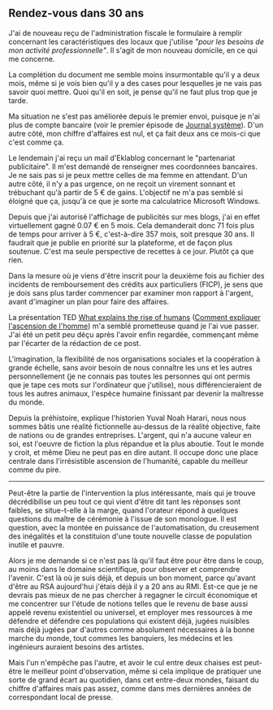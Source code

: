 ## Rendez-vous dans 30 ans

J'ai de nouveau reçu de l'administration fiscale le formulaire à remplir concernant les caractéristiques des locaux que j'utilise *"pour les besoins de mon activité professionnelle"*. Il s'agit de mon nouveau domicile, en ce qui me concerne.

La complétion du document me semble moins insurmontable qu'il y a deux mois, même si je vois bien qu'il y a des cases pour lesquelles je ne vais pas savoir quoi mettre. Quoi qu'il en soit, je pense qu'il ne faut plus trop que je tarde.

Ma situation ne s'est pas améliorée depuis le premier envoi, puisque je n'ai plus de compte bancaire (voir le premier épisode de [Journal système][1]). D'un autre côté, mon chiffre d'affaires est nul, et ça fait deux ans ce mois-ci que c'est comme ça. 

[1]: http://flo.lo.gs/tag/S01xE01

Le lendemain j'ai reçu un mail d'Eklablog concernant le "partenariat publicitaire". Il m'est demandé de renseigner mes coordonnées bancaires. Je ne sais pas si je peux mettre celles de ma femme en attendant. D'un autre côté, il n'y a pas urgence, on ne reçoit un virement sonnant et trébuchant qu'à partir de 5 € de gains. L'objectif ne m'a pas semblé si éloigné que ça, jusqu'à ce que je sorte ma calculatrice Microsoft Windows.

Depuis que j'ai autorisé l'affichage de publicités sur mes blogs, j'ai en effet virtuellement gagné 0.07 € en 5 mois. Cela demanderait donc 71 fois plus de temps pour arriver à 5 €, c'est-à-dire 357 mois, soit presque 30 ans. Il faudrait que je publie en priorité sur la plateforme, et de façon plus soutenue. C'est ma seule perspective de recettes à ce jour. Plutôt ça que rien.

Dans la mesure où je viens d'être inscrit pour la deuxième fois au fichier des incidents de remboursement des crédits aux particuliers (FICP), je sens que je dois sans plus tarder commencer par examiner mon rapport à l'argent, avant d'imaginer un plan pour faire des affaires.

La présentation TED [What explains the rise of humans][1] ([Comment expliquer l'ascension de l'homme][2]) m'a semblé prometteuse quand je l'ai vue passer. J'ai été un petit peu déçu après l'avoir enfin regardée, commençant même par l'écarter de la rédaction de ce post.

[1]: http://www.ted.com/talks/yuval_noah_harari_what_explains_the_rise_of_humans
[2]: http://www.ted.com/talks/yuval_noah_harari_what_explains_the_rise_of_humans?language=fr

L'imagination, la flexibilité de nos organisations sociales et la coopération à grande échelle, sans avoir besoin de nous connaître les uns et les autres personnellement (je ne connais pas toutes les personnes qui ont permis que je tape ces mots sur l'ordinateur que j'utilise), nous différencieraient de tous les autres animaux, l'espèce humaine finissant par devenir la maîtresse du monde.

Depuis la préhistoire, explique l'historien Yuval Noah Harari, nous nous sommes bâtis une réalité fictionnelle au-dessus de la réalité objective, faite de nations ou de grandes entreprises. L'argent, qui n'a aucune valeur en soi, est l'oeuvre de fiction la plus répandue et la plus aboutie. Tout le monde y croit, et même Dieu ne peut pas en dire autant. Il occupe donc une place centrale dans l'irrésistible ascension de l'humanité, capable du meilleur comme du pire.

***

Peut-être la partie de l'intervention la plus intéressante, mais qui je trouve décrédibilise un peu tout ce qui vient d'être dit tant les réponses sont faibles, se situe-t-elle à la marge, quand l'orateur répond à quelques questions du maître de cérémonie à l'issue de son monologue. Il est question, avec la montée en puissance de l'automatisation, du creusement des inégalités et la constituion d'une toute nouvelle classe de population inutile et pauvre.

Alors je me demande si ce n'est pas là qu'il faut être pour être dans le coup, au moins dans le domaine scientifique, pour observer et comprendre l'avenir. C'est là où je suis déjà, et depuis un bon moment, parce qu'avant d'être au RSA aujourd'hui j'étais déjà il y a 20 ans au RMI. Est-ce que je ne devrais pas mieux de ne pas chercher à regagner le circuit économique et me concentrer sur l'étude de notions telles que le revenu de base aussi appelé revenu existentiel ou universel, et employer mes ressources à me défendre et défendre ces populations qui existent déjà, jugées nuisibles mais déjà jugées par d'autres comme absolument nécessaires à la bonne marche du monde, tout commes les banquiers, les médecins et les ingénieurs auraient besoins des artistes.

Mais l'un n'empêche pas l'autre, et avoir le cul entre deux chaises est peut-être le meilleur point d'observation, même si cela implique de pratiquer une sorte de grand écart au quotidien, dans cet entre-deux mondes, faisant du chiffre d'affaires mais pas assez, comme dans mes dernières années de correspondant local de presse.

